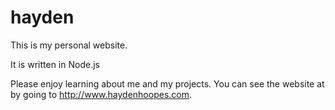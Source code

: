 # hayden
This is my personal website.

It is written in Node.js

Please enjoy learning about me and my projects. You can see the website at by going to http://www.haydenhoopes.com.
